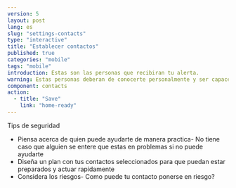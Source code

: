 ```yaml
---
version: 5
layout: post
lang: es
slug: "settings-contacts"
type: "interactive"
title: "Establecer contactos"
published: true
categories: "mobile"
tags: "mobile"
introduction: Estas son las personas que recibiran tu alerta.
warning: Estas personas deberan de conocerte personalmente y ser capaces de responder rapidamente.
component: contacts
action:
  - title: "Save"
    link: "home-ready"
---
```


Tips de seguridad

 - Piensa acerca de quien puede ayudarte de manera practica- No tiene caso que alguien se entere que estas en problemas si no puede ayudarte
 - Diseña un plan con tus contactos seleccionados para que puedan estar preparados y actuar rapidamente 
 - Considera los riesgos- Como puede tu contacto ponerse en riesgo?
 
